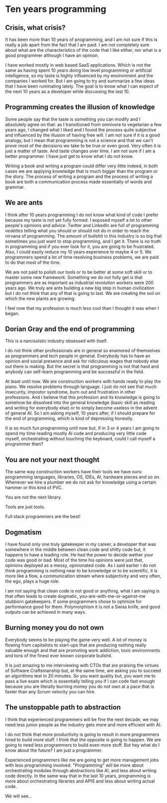 # Ten years programming

## Crisis, what crisis?

It has been more than 10 years of programming, and I am not sure if this is really a job apart from the fact that I am paid. I am not completely sure about what are the characteristics of the code that I like either, nor what is a good programmer although I have an opinion.

I have worked mostly in web based SaaS applications. Which is not the same as having spent 10 years doing low level programming or artificial intelligence, so my taste is highly influenced by my environment and the companies I worked for. But I am going to try and summarize a few ideas that I have been ruminating lately. The goal is to know what I can expect of the next 10 years as a developer while discussing the last 10.

## Programming creates the illusion of knowledge

Some people say that the taste is something you can modify and I absolutely agree on that: as I transitioned from omnivore to vegetarian a few years ago, I changed what I liked and I found the process quite subjective and influenced by the illusion of having free will. I am not sure if it is a good analogy, but I mean that programming is not a science and that we can’t prove most of the decisions we take to be true or even good. Very often it is just a matter of taste. And taste changes over time. I am not sure if I am a better programmer. I have just get to know what I do not know.

Writing a book and writing a program could differ very little indeed, in both cases we are applying knowledge that is much bigger than the program or the story. The process of writing a program and the process of writing a book are both a communication process made essentially of words and grammar.

## We are ants

I think after 10 years programming I do not know what kind of code I prefer because my taste is not yet fully formed. I exposed myself a lot to other people's opinions and advice: Twitter and LinkedIn are full of programming _vedettes_ telling what you should or should not do in order to reach the nirvana of programming. The amount of bullshit in this industry is so big that sometimes you just want to stop programming, and I get it. There is no truth in programming and if you ever look for it, you are going to be frustrated. Also, I could easily reduce my 10 years experience to maybe 4 or 5. We programmers spend a lot of time resolving business problems, we are paid to do that most of the time.

We are not paid to polish our tools or to be better at some soft skill or to master some new framework. Something we do not fully get is that programmers are as important as industrial revolution workers were 200 years ago. We truly are ants building a new big step in human civilization but I do not think that any of that is going to last. We are creating the soil on which the new plants are growing.

I feel now that my profession is much less cool than I thought it was when I began.

## Dorian Gray and the end of programming

This is a narcissistic industry obsessed with itself.

I do not think other professionals are in general so enamored of themselves as programmers and tech people in general. Everybody has to have an opinion and social presence and ask for ridiculous wages that nobody else out there is making. But the secret is that programming is not that hard and anybody can self-learn programming and be successful in the field.

At least until now. We are construction workers with hands ready to play the piano. We resolve problems through language. I just do not see that much insecurity, impostor syndrome, burn out and frustration in other professions. And I believe that this profession and its knowledge is going to somehow be dissolved into the general knowledge (basic skill as reading and writing for everybody else) or to simply become useless in the advent of general AI. So I am asking myself, 10 years after, if I should prepare for the end of programming, which is kind of depressing honestly.

It is so much fun programming until now but, if in 3 or 4 years I am going to spend my time reading mostly AI code and producing very little code myself, orchestrating without touching the keyboard, could I call myself a programmer then?

## You are not your next thought

The same way construction workers have their tools we have ours: programming languages, libraries, OS, IDEs, AI, hardware pieces and so on. Whenever we hire a plumber we do not ask for knowledge using a certain hammer or this kind of PVC.

You are not the next library.

Tools are just tools.

Full stack programmers are the best!

## Dogmatism

I have found only one truly gatekeeper in my career, a developer that was somewhere in the middle between clean code and shitty code but, it happens to have a leading role. He had the power to decide wether your code was good or bad. Most of the time his opinions were just that, opinions deployed as a messy, opinionated code. As I said earlier I do not think programming is nothing near to be knowledge or to be scientific, it is more like a flow, a communication stream where subjectivity and very often, the ego, plays a huge role.

I am not saying that clean code is not good or anything, what I am saying is that often leads to create dogmatic, you-are-with-me-or-against-me stubborn gatekeepers. If some programmers chose to optimize for performance good for them. Polymorphism it is not a Swiss knife, and good outputs can be achieved in many ways.

## Burning money you do not own

Everybody seems to be playing the game very well. A lot of money is flowing from capitalists to start-ups that are producing nothing really valuable enough and that are promoting work addiction, toxic environments and tons of the finest ever known corporate bullshit.

It is just amazing to me interviewing with CTOs that are praising the virtues of Software Craftsmanship but, at the same time, are asking you to succeed an algorithms test in 20 minutes. So you want quality but, you want me to pass a live exam which is essentially telling you if I can code fast enough because you are literally burning money you do not own at a pace that is faster than any Scrum velocity you can hire.

## The unstoppable path to abstraction

I think that experienced programmers will be fine the next decade, we may need less junior people as the industry gets more and more efficient with AI.

I do not think that more productivity is going to result in more programmers hired to build more stuff. I think that the opposite is going to happen. We are going to need less programmers to build even more stuff. But hey what do I know about the future? I am just a programmer.

Experienced programmers like me are going to get more management jobs with less programming involved. "Programming" will be more about orchestrating modules through abstractions like AI, and less about writing code directly. In the same way that in the last 10 years, programming is more about orchestrating libraries and APIS and less about writing actual code.

We will see...
